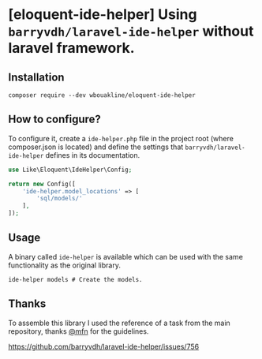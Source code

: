 # [eloquent-ide-helper] Using `barryvdh/laravel-ide-helper` without laravel framework.

## Installation

```shell
composer require --dev wbouakline/eloquent-ide-helper
```

## How to configure?

To configure it, create a `ide-helper.php` file in the project root (where composer.json is located) and define the settings that `barryvdh/laravel-ide-helper` defines in its documentation.

```php
use Like\Eloquent\IdeHelper\Config;

return new Config([
    'ide-helper.model_locations' => [
        'sql/models/'
    ],
]);
```

## Usage

A binary called `ide-helper` is available which can be used with the same functionality as the original library.

```shell
ide-helper models # Create the models.
```

## Thanks

To assemble this library I used the reference of a task from the main repository, thanks [@mfn](https://github.com/mfn) for the guidelines.

https://github.com/barryvdh/laravel-ide-helper/issues/756
